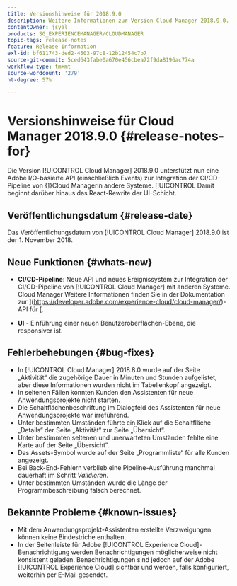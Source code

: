 ```yaml
---
title: Versionshinweise für 2018.9.0
description: Weitere Informationen zur Version Cloud Manager 2018.9.0.
contentOwner: jsyal
products: SG_EXPERIENCEMANAGER/CLOUDMANAGER
topic-tags: release-notes
feature: Release Information
exl-id: bf611743-ded2-4503-97c8-12b12454c7b7
source-git-commit: 5ced643fabe0a670e456cbea72f9da8196ac774a
workflow-type: tm+mt
source-wordcount: '279'
ht-degree: 57%

---
```


# Versionshinweise für Cloud Manager 2018.9.0 {#release-notes-for}

Die Version [!UICONTROL Cloud Manager] 2018.9.0 unterstützt nun eine Adobe I/O-basierte API (einschließlich Events) zur Integration der CI/CD-Pipeline von {]}Cloud Managerin andere Systeme. [!UICONTROL  Damit beginnt darüber hinaus das React-Rewrite der UI-Schicht.

## Veröffentlichungsdatum {#release-date}

Das Veröffentlichungsdatum von [!UICONTROL Cloud Manager] 2018.9.0 ist der 1. November 2018.

## Neue Funktionen {#whats-new}

* **CI/CD-Pipeline**: Neue API und neues Ereignissystem zur Integration der CI/CD-Pipeline von [!UICONTROL Cloud Manager] mit anderen Systeme. Cloud Manager Weitere Informationen finden Sie in der Dokumentation zur ](https://developer.adobe.com/experience-cloud/cloud-manager/)-API für [.

* **UI** - Einführung einer neuen Benutzeroberflächen-Ebene, die responsiver ist.

## Fehlerbehebungen {#bug-fixes}

* In [!UICONTROL Cloud Manager] 2018.8.0 wurde auf der Seite „Aktivität“ die zugehörige Dauer in Minuten und Stunden aufgelistet, aber diese Informationen wurden nicht im Tabellenkopf angezeigt.
* In seltenen Fällen konnten Kunden den Assistenten für neue Anwendungsprojekte nicht starten.
* Die Schaltflächenbeschriftung im Dialogfeld des Assistenten für neue Anwendungsprojekte war irreführend.
* Unter bestimmten Umständen führte ein Klick auf die Schaltfläche „Details“ der Seite „Aktivität“ zur Seite „Übersicht“.
* Unter bestimmten seltenen und unerwarteten Umständen fehlte eine Karte auf der Seite „Übersicht“.
* Das Assets-Symbol wurde auf der Seite „Programmliste“ für alle Kunden angezeigt.
* Bei Back-End-Fehlern verblieb eine Pipeline-Ausführung manchmal dauerhaft im Schritt *Validieren*.
* Unter bestimmten Umständen wurde die Länge der Programmbeschreibung falsch berechnet.

## Bekannte Probleme {#known-issues}

* Mit dem Anwendungsprojekt-Assistenten erstellte Verzweigungen können keine Bindestriche enthalten.
* In der Seitenleiste für Adobe [!UICONTROL Experience Cloud]-Benachrichtigung werden Benachrichtigungen möglicherweise nicht konsistent geladen. Benachrichtigungen sind jedoch auf der Adobe [!UICONTROL Experience Cloud] sichtbar und werden, falls konfiguriert, weiterhin per E-Mail gesendet.
